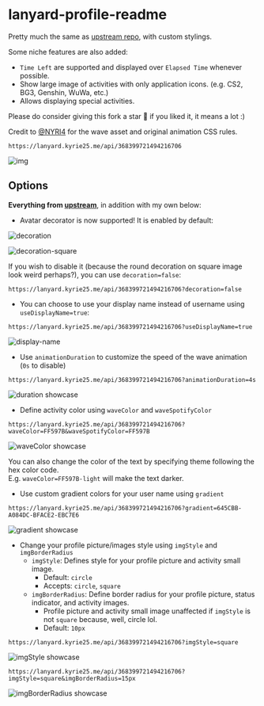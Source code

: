 # lanyard-profile-readme

Pretty much the same as [upstream repo](https://github.com/cnrad/lanyard-profile-readme), with custom stylings.

Some niche features are also added:
- `Time Left` are supported and displayed over `Elapsed Time` whenever possible.
- Show large image of activities with only application icons. (e.g. CS2, BG3, Genshin, WuWa, etc.)
- Allows displaying special activities.

Please do consider giving this fork a star 🌟 if you liked it, it means a lot :)

Credit to [@NYRI4](https://github.com/NYRI4) for the wave asset and original animation CSS rules.

```url
https://lanyard.kyrie25.me/api/368399721494216706
```

![img](https://lanyard.kyrie25.me/api/368399721494216706)

## Options

**Everything from [upstream](https://github.com/cnrad/lanyard-profile-readme#options)**, in addition with my own below:

- Avatar decorator is now supported! It is enabled by default:

![decoration](https://github.com/kyrie25/lanyard-profile-readme/assets/77577746/0fb9a445-1973-4a81-831f-03b0c9e10c69)

![decoration-square](https://github.com/kyrie25/lanyard-profile-readme/assets/77577746/69e1db08-e9cf-4da2-94f4-d3232df7ad63)

If you wish to disable it (because the round decoration on square image look weird perhaps?), you can use `decoration=false`:

```url
https://lanyard.kyrie25.me/api/368399721494216706?decoration=false
```

- You can choose to use your display name instead of username using `useDisplayName=true`:

```url
https://lanyard.kyrie25.me/api/368399721494216706?useDisplayName=true
```

![display-name](https://github.com/kyrie25/lanyard-profile-readme/assets/77577746/a57e6d7a-ba42-4fc0-b3fd-752dde7800a5)

- Use `animationDuration` to customize the speed of the wave animation (`0s` to disable)

```url
https://lanyard.kyrie25.me/api/368399721494216706?animationDuration=4s
```

![duration showcase](https://user-images.githubusercontent.com/77577746/223082326-0a3b1af6-099c-4e89-b320-52066aebb527.svg)

- Define activity color using `waveColor` and `waveSpotifyColor`

```url
https://lanyard.kyrie25.me/api/368399721494216706?waveColor=FF597B&waveSpotifyColor=FF597B
```

![waveColor showcase](https://user-images.githubusercontent.com/77577746/223082809-14b38bbc-c600-4b62-ba74-f242dada553b.svg)

You can also change the color of the text by specifying theme following the hex color code. \
E.g. `waveColor=FF597B-light` will make the text darker.

- Use custom gradient colors for your user name using `gradient`

```url
https://lanyard.kyrie25.me/api/368399721494216706?gradient=645CBB-A084DC-BFACE2-EBC7E6
```

![gradient showcase](https://user-images.githubusercontent.com/77577746/223083367-828a7aba-dc1f-430d-89cf-a361c970e1cd.svg)

- Change your profile picture/images style using `imgStyle` and `imgBorderRadius`
  - `imgStyle`: Defines style for your profile picture and activity small image.
    - Default: `circle`
    - Accepts: `circle`, `square`
  - `imgBorderRadius`: Define border radius for your profile picture, status indicator, and activity images.
    - Profile picture and activity small image unaffected if `imgStyle` is not `square` because, well, circle lol.
    - Default: `10px`

```url
https://lanyard.kyrie25.me/api/368399721494216706?imgStyle=square
```

![imgStyle showcase](https://user-images.githubusercontent.com/77577746/227162049-8b99c39c-91f3-4e6a-bf37-f7dff5c64a6d.svg)

```url
https://lanyard.kyrie25.me/api/368399721494216706?imgStyle=square&imgBorderRadius=15px
```

![imgBorderRadius showcase](https://user-images.githubusercontent.com/77577746/227757276-84085324-249f-4eb8-93f2-c1149430543a.svg)
